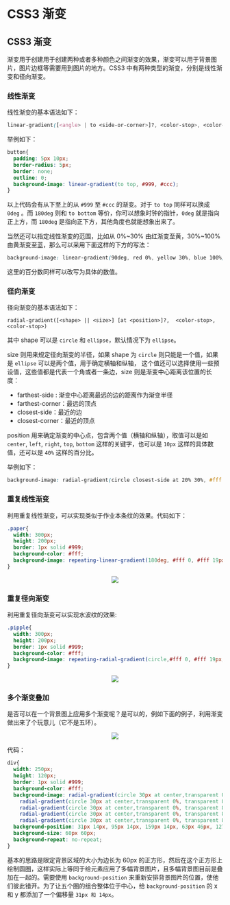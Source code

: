 # CSS3 渐变


## CSS3 渐变

渐变用于创建用于创建两种或者多种颜色之间渐变的效果，渐变可以用于背景图片，图片边框等需要用到图片的地方。CSS3 中有两种类型的渐变，分别是线性渐变和径向渐变。

### 线性渐变

线性渐变的基本语法如下：

```css
linear-gradient([<angle> | to <side-or-corner>]?, <color-stop>, <color-stop>)
```

举例如下：

```css
button{
  padding: 5px 10px;
  border-radius: 5px;
  border: none;
  outline: 0;
  background-image: linear-gradient(to top, #999, #ccc);
}
```

以上代码会有从下至上的从 `#999` 至 `#ccc` 的渐变。对于 `to top` 同样可以换成 `0deg` 。而 `180deg` 则和 `to bottom` 等价，你可以想象时钟的指针，`0deg` 就是指向正上方，而 `180deg` 是指向正下方，其他角度也就能想象出来了。

当然还可以指定线性渐变的范围，比如从 0%~30% 由红渐变至黄，30%~100% 由黄渐变至蓝，那么可以采用下面这样的下方的写法：

```css
background-image: linear-gradient(90deg, red 0%, yellow 30%, blue 100%);
```

这里的百分数同样可以改写为具体的数值。

### 径向渐变

径向渐变的基本语法如下：

```
radial-gradient([<shape> || <size>] [at <position>]?,  <color-stop>, <color-stop>)
```

其中 shape 可以是 `circle` 和 `ellipse`，默认情况下为 `ellipse`。

size 则用来规定径向渐变的半径，如果 shape 为 `circle` 则只能是一个值，如果是 `ellipse` 可以是两个值，用于确定横轴和纵轴， 这个值还可以选择使用一些预设值，这些值都是代表一个角或者一条边，size 则是渐变中心距离该位置的长度：

+ farthest-side : 渐变中心距离最远的边的距离作为渐变半径
+ farthest-corner：最远的顶点
+ closest-side：最近的边
+ closest-corner：最近的顶点

position 用来确定渐变的中心点，包含两个值（横轴和纵轴），取值可以是如 `center`, `left`, `right`, `top`, `bottom` 这样的关键字，也可以是 `10px` 这样的具体数值，还可以是 `40%` 这样的百分比。

举例如下：

```css
background-image: radial-gradient(circle closest-side at 20% 30%, #fff 0%, #999 50%, #333 100%);
```

### 重复线性渐变

利用重复线性渐变，可以实现类似于作业本条纹的效果。代码如下：

```css
.paper{
  width: 300px;
  height: 200px;
  border: 1px solid #999;
  background-color: #fff;
  background-image: repeating-linear-gradient(180deg, #fff 0, #fff 19px, #333 19px, #333 20px);
}
```

<div align="center"><img src="https://cloud.githubusercontent.com/assets/7794103/17829500/428a3fb2-66e3-11e6-9a65-a29c0b70d414.png" 作业本纸张效果="" /></div>


### 重复径向渐变

利用重复径向渐变可以实现水波纹的效果:

```css
.pipple{
  width: 300px;
  height: 200px;
  border: 1px solid #999;
  background-color: #fff;
  background-image: repeating-radial-gradient(circle,#fff 0, #fff 19px, #333 19px, #333 20px);
}
```


<div align="center"><img src="https://cloud.githubusercontent.com/assets/7794103/17829534/21cc1c18-66e4-11e6-8c9b-297c6439b5a4.png" 波纹效果="" /></div>


### 多个渐变叠加

是否可以在一个背景图上应用多个渐变呢？是可以的，例如下面的例子，利用渐变做出来了个玩意儿（它不是五环）。

<div align="center"><img src="https://cloud.githubusercontent.com/assets/7794103/17829625/710fd9ce-66e7-11e6-8113-376cc2822115.png" image="" /></div>

代码：

```css
div{
  width: 250px;
  height: 120px;
  border: 1px solid #999;
  background-color: #fff;
  background-image: radial-gradient(circle 30px at center,transparent 0%, transparent 80%, #0085c7 81%, #0085c7 99%, transparent 100%),
    radial-gradient(circle 30px at center,transparent 0%, transparent 80%, #000 81%, #000 99%, transparent 100%),
    radial-gradient(circle 30px at center,transparent 0%, transparent 80%, #df0024 81%, #df0024 99%, transparent 100%),
    radial-gradient(circle 30px at center,transparent 0%, transparent 80%, #f4c300 81%, #f4c300 99%, transparent 100%),
    radial-gradient(circle 30px at center,transparent 0%, transparent 80%, #009f3d 81%, #009f3d 99%, transparent 100%);
  background-position: 31px 14px, 95px 14px, 159px 14px, 63px 46px, 127px 46px;
  background-size: 60px 60px;
  background-repeat: no-repeat;
}
```

基本的思路是限定背景区域的大小为边长为 60px 的正方形，然后在这个正方形上绘制圆圈，这样实际上等同于给元素应用了多幅背景图片，且多幅背景图目前是叠加在一起的。需要使用 `background-position` 来重新安排背景图片的位置，使他们彼此错开。为了让五个圈的组合整体位于中心，给 `background-position` 的 x 和 y 都添加了一个偏移量 `31px 和 14px`。
